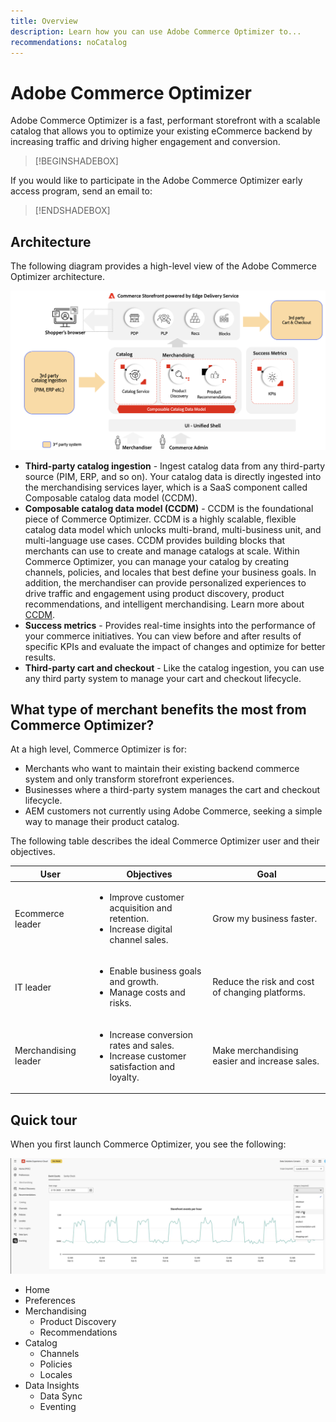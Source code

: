 ```yaml
---
title: Overview
description: Learn how you can use Adobe Commerce Optimizer to...
recommendations: noCatalog
---
```

# Adobe Commerce Optimizer

Adobe Commerce Optimizer is a fast, performant storefront with a scalable catalog that allows you to optimize your existing eCommerce backend by increasing traffic and driving higher engagement and conversion.

>[!BEGINSHADEBOX]

If you would like to participate in the Adobe Commerce Optimizer early access program, send an email to: 

>[!ENDSHADEBOX]

## Architecture

The following diagram provides a high-level view of the Adobe Commerce Optimizer architecture.

![Adobe Commerce Optimizer Architecture](assets/architecture.png)

- **Third-party catalog ingestion** - Ingest catalog data from any third-party source (PIM, ERP, and so on). Your catalog data is directly ingested into the merchandising services layer, which is a SaaS component called Composable catalog data model (CCDM).
- **Composable catalog data model (CCDM)** - CCDM is the foundational piece of Commerce Optimizer. CCDM is a highly scalable, flexible catalog data model which unlocks multi-brand, multi-business unit, and multi-language use cases. CCDM provides building blocks that merchants can use to create and manage catalogs at scale. Within Commerce Optimizer, you can manage your catalog by creating channels, policies, and locales that best define your business goals. In addition, the merchandiser can provide personalized experiences to drive traffic and engagement using product discovery​, product recommendations​, and intelligent merchandising. Learn more about [CCDM](https://experienceleague.adobe.com/en/docs/commerce-merchant-services/catalog-data-model/overview).
- **Success metrics** - Provides real-time insights into the performance of your commerce initiatives. You can view before and after results of specific KPIs and evaluate the impact of changes and optimize for better results.
- **Third-party cart and checkout** - Like the catalog ingestion, you can use any third party system to manage your cart and checkout lifecycle.

## What type of merchant benefits the most from Commerce Optimizer?

At a high level, Commerce Optimizer is for:

- Merchants who want to maintain their existing backend commerce system and only transform storefront experiences.
- Businesses where a third-party system manages the cart and checkout lifecycle.
- AEM customers not currently using Adobe Commerce, seeking a simple way to manage their product catalog.

The following table describes the ideal Commerce Optimizer user and their objectives.

|User|Objectives|Goal|
|---|---|---|
|Ecommerce leader|<ul><li>Improve customer acquisition and retention​.</li><li>Increase digital channel sales​.</li></ul>|Grow my business faster.|
|IT leader|<ul><li>Enable business goals and growth​.</li><li>Manage costs and risks​.</li></ul>|Reduce the risk and cost of changing platforms.|
|Merchandising leader|<ul><li>Increase conversion rates and sales​.</li><li>Increase customer satisfaction and loyalty​.</li></ul>|Make merchandising easier and increase sales.|

## Quick tour

When you first launch Commerce Optimizer, you see the following:

![Adobe Commerce Optimizer UI](assets/user-interface.png)

- Home
- Preferences
- Merchandising
    - Product Discovery
    - Recommendations
- Catalog
    - Channels
    - Policies
    - Locales
- Data Insights
    - Data Sync
    - Eventing
